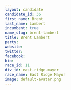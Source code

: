 ```yaml
---
layout: candidate
candidate_id: 36
first_name: Brent
last_name: Lambert
incumbent: true
name_slug: brent-lambert
title: Brent Lambert
party: 
website: 
twitter: 
facebook: 
bio: 
race_id: 11
div_id: east-ridge-mayor
race_name: East Ridge Mayor
image: default-avatar.png
---
```

